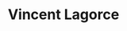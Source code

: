---
layout: page
permalink: /en/
lang: en_US
lcl: en

title: Vincent Lagorce
description: Vincent Lagorce - Senior Software Engineer

name: Vincent Lagorce
job-title: Senior Software Engineer
---
